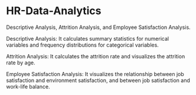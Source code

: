 # HR-Data-Analytics
Descriptive Analysis, Attrition Analysis, and Employee Satisfaction Analysis.

Descriptive Analysis: It calculates summary statistics for numerical variables and frequency distributions for categorical variables.

Attrition Analysis: It calculates the attrition rate and visualizes the attrition rate by age.

Employee Satisfaction Analysis: It visualizes the relationship between job satisfaction and environment satisfaction, and between job satisfaction and work-life balance.
